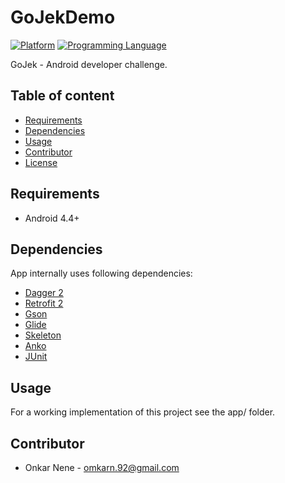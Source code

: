 # GoJekDemo

[![Platform](https://img.shields.io/badge/platform-android-yellow.svg)]()
[![Programming Language](https://img.shields.io/badge/language-kotlin-orange.svg)]()

GoJek - Android developer challenge.

## Table of content
- [Requirements](#Requirements)
- [Dependencies](#Dependencies)
- [Usage](#usage)
- [Contributor](#contributor)
- [License](#license)

## Requirements

- Android 4.4+

## Dependencies

App internally uses following dependencies:

- [Dagger 2](https://github.com/google/dagger)
- [Retrofit 2](https://github.com/square/retrofit)
- [Gson](https://github.com/google/gson)
- [Glide](https://github.com/bumptech/glide)
- [Skeleton](https://github.com/ethanhua/Skeleton)
- [Anko](https://github.com/Kotlin/anko)
- [JUnit](https://github.com/junit-team/junit4)

## Usage

For a working implementation of this project see the app/ folder.

## Contributor

* Onkar Nene - omkarn.92@gmail.com